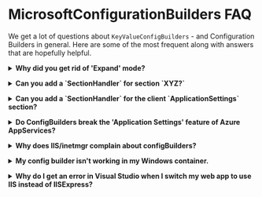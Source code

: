 # MicrosoftConfigurationBuilders FAQ

We get a lot of questions about `KeyValueConfigBuilders` - and Configuration Builders in general. Here are
some of the most frequent along with answers that are hopefully helpful.

<a name="expand"></a>
<details>
  <summary><b>Why did you get rid of 'Expand' mode?</b></summary>
  
>  Because 'Expand' mode operated in the 'ProcessRawXml' phase of configuration building, while the other
>  modes all operate in 'ProcessConfigurationSection.' It was a bit of a balancing act trying to develop
>  features that work across both phases - a challenge which is sometimes quite difficult given the lack of
>  information we have about the section we are processing in 'ProcessRawXml.'
>  
>  For example, V3 of these builders tries to accomodate 'ConfigurationManager.OpenConfiguration()'
>  scenarios where apps want to read a config file that is not their own. In these cases, we need to
>  know information about the file and section we are processing that we just can't know in the
>  'ProcessRawXml' phase. Another example is the [parameters from appSettings](KeyValueConfigBuilders.md#appsettings-parameters)
>  feature which was disabled in 'Expand' mode while processing the appSettings section, but can
>  still be used somewhat functionally when executing any of the modes that operate in 'ProcessConfigurationSection.'
>
>  To make things simpler across the board, 'Expand' mode was replaced with 'Token' mode which should
>  operate in a fairly similar manner with the added benefit of being less prone to producing invalid
>  XML to muck things up. :smiley:
</details>

<a name="newhandler"></a>
<details>
  <summary><b>Can you add a `SectionHandler` for section `XYZ?`</b></summary>
  
>  We have included default `SectionHandlers` for `<appSettings>` and `<connectionStrings>` because they
>  are by far the most commonly used "key/value" config sections. But we introduced the `SectionHandler<T>`
>  API to allow for more sections to be processed.
>
>  We don't currently feel that there are any other sections out there that have enough demand to
>  warrant including a default section handler in the base package that everybody is required to use.
>  That does not mean that section handlers for other sections is not ever a valid scenario, and you
>  are of course welcome and encouraged to leverage the section handler feature if it suits your needs.
>  That is why we introduced the feature afterall.
</details>

<a name="applicationsettings"></a>
<details>
  <summary><b>Can you add a `SectionHandler` for the client `ApplicationSettings` section?</b></summary>
  
>  See [above](#newhandler). `ApplicationSettings` is less commonly used. But more problematically, it
>  isn't really a standard .Net configuration section like it appears to be on first glance. The classes
>  that support ApplicationSettings provide a strict and strongly typed window into what looks like a
>  standard configuration section in your app.config file. While we can easily write a section handler
>  for the `ClientSettingsSection` ([example](../samples/SampleSectionHandlers/ClientSettingsSectionHandler.cs))
>  it won't integrate into the ApplicationSettings framework seamlessly like one might expect. The
>  ApplicationSetting framework has already determined the number and names (including casing, which
>  is problematic in 'Greedy' mode) of all the settings it will present before the base configuration
>  system even gets a crack at reading from the config file. So you can't *add* new values with 'Greedy'
>  mode, and you can't override existing values in 'Greedy' mode if you don't properly match
>  casing - despite the fact that ApplicationSettings is supposed to be case-insensitive.
>
>  If you wish, you can use the [sample section handler](../samples/SampleSectionHandlers/ClientSettingsSectionHandler.cs)
>  to process ApplicationSettings in your application, but know that the use case is rather limited.
>  It will work in 'Strict' mode... and maybe require some prodding to force the ApplicationSettings
>  framework to forget the settings it's seen before and decide to look back into the config file to
>  get new values.
>
>  You can read more about the architecture of the AppliationSettings framework [here](https://docs.microsoft.com/en-us/dotnet/desktop/winforms/advanced/application-settings-architecture?view=netframeworkdesktop-4.8)
>  to see how it builds layers on top of the standard config system that often obscure any changes or
>  additional settings that appear in the `ClientSettingsSection` but won't be seen in
>  `MyApp.Properties.Settings`. That set of articles is also a good starting point for learning
>  about `SettingsProvider` and how that might be leveraged to accomplish configuration injection
>  through a different mechanism in the case when applications must use ApplicationSettings.
</details>

<a name="azureappservices"></a>
<details>
  <summary><b>Do ConfigBuilders break the 'Application Settings' feature of Azure AppServices?</b></summary>
  
>  Maybe a little? It does appear that adding a 'configBuilders' tag to your 'appSettings' or 'connectionStrings'
>  sections confuses the injection logic for the Azure AppServices "Application Settings" feature. I do not
>  have any insight as to why that is other than to say that the two features "grew up" contemporaneously, so
>  they were probably not aware that configBuilders could exist.
>
>  But all is not lost. The "Application Settings" feature injects all it's values into the environment of
>  the service. So while using ConfigBuilders might interfere with the automatic injection of those values,
>  you can also use ConfigBuilders to pull those values back in. See [this issue comment](#133#issuecomment-1049520479)
>  for more details.
</details>

<a name="iisschema"></a>
<details>
  <summary><b>Why does IIS/inetmgr complain about configBuilders?</b></summary>
  
>  Because IIS config tools are old and cranky, just like the old .Net config system wanted them to be. :smiling_imp:
>
>  The old .Net config system is supposed to be quite rigid and super-strongly typed. So when IIS developed
>  tools to work with config, they took steps to ensure they didn't break folks by creating invalid configuration.
>  In particular, they decided to use XML schema's to ensure the XML they save is on the up-and-up. (Just
>  like Visual Studio does. But Visual Studio gets updated quite a bit more frequently than IIS tools and
>  has a lower bar for fixing nagging bugs that have a workaround - and was therefore better equipped to
>  change with the times when .Net config added new features and sections. Also, failing schema validation
>  in Visual Studio simply resulted in red squiggles instead of error dialogs. :frowning:)
>
>  The workaround is really quite simple, but it isn't something we can do in these packages. As suggested
>  in #126, simply add a schema file for IIS to help it understand that configBuilders are ok on some
>  sections.
>
>  `%systemroot%\system32\inetsrv\config\schema\configBuilders_schema.xml`
>  ```xml
>  <configSchema>
>    <sectionSchema name="appSettings">
>      <attribute name="configBuilders" type="string"/>
>    </sectionSchema>
>    <sectionSchema name="connectionStrings">
>      <attribute name="configBuilders" type="string"/>
>    </sectionSchema>
>  </configSchema>
>  ```

</details>

<a name="windowscontainers"></a>
<details>
  <summary><b>My config builder isn't working in my Windows container.</b></summary>
  
>  That's a statement, not a question. But here's a likely explanation.
>
>  Windows containers only modify the environment block of the EntryPoint process. So if your application
>  is running as a service (like IIS/ASP.Net apps) or some other process not directly created by the
>  EntryPoint, any environment variables set when starting the container will not be visible to your
>  app.
>
>  To work around this issue, [ASP.Net](https://github.com/microsoft/dotnet-framework-docker/tree/main/src/aspnet)
>  and [IIS](https://github.com/microsoft/iis-docker) container images rely on a `ServiceMonitor.exe`
>  utility to be the entry point for the container, and this utility proactively modifies the environment
>  of the worker process with any additional environment variables passed to docker run.
>
>  For IIS/ASP.Net workloads, do try to use an IIS/ASP.Net derived container that uses `ServiceMonitor.exe.`
>  For other workloads, try making your app the EntryPoint, or try a similar approach to how IIS/ASP.Net
>  handle this... possibly even leveraging [ServiceMonitor.exe](https://github.com/Microsoft/IIS.ServiceMonitor)
>  itself.
</details>

<a name="vstyperes"></a>
<details>
  <summary><b>Why do I get an error in Visual Studio when I switch my web app to use IIS instead of IISExpress?</b></summary>
  
>  Many reasons. The gist of the situation is this... When you switch your web application to run in IIS
>  instead of IISExpress, Visual Studio tries to read your config file to parse connection strings. I
>  believe it's looking for 'LocalDB', but that's not really important. Your web app's config file is
>  obviously not part of the process configuration for devenv.exe, so VS opens it via
>  `ConfigurationManager.OpenConfiguration()` or something similar. Prior to V3, this was likely to
>  result in failures in many of these key/value config builders if they were applied to the
>  `<connectionStrings>` section.
>
>  In V3, we handle the `ConfigurationManager.OpenConfiguration()` scenario better, but we can still
>  get tripped up by the insanely complicated way Visual Studio manages reference binding. As a result,
>  there may be version mis-matches when trying to load some builders. The Azure builders seem particularly
>  vulnerable to this. I haven't found a good way to deal with this.
>
>  **However,** even though the error appears in a scary dialog box, it does not affect the behavior of
>  your application. When running/debugging your app on local IIS, the config builders are still able to
>  execute as expected.
</details>
